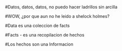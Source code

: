 #Datos, datos, datos, no puedo hacer ladrillos sin arcilla

#WOW, ¿por que aun no he leido a shelock holmes?

#Data es una coleccion de facts 

#Facts - es una recopilacion de hechos

#Los hechos son una Informacion 

